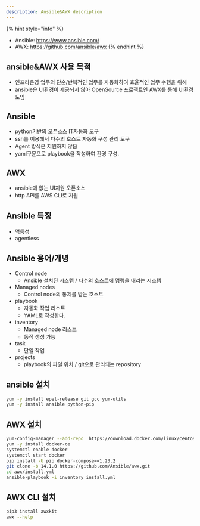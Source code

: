 ```yaml
---
description: Ansible&AWX description
---
```


{% hint style="info" %}
- Ansible: <https://www.ansible.com/>
- AWX: <https://github.com/ansible/awx>
{% endhint %}

## ansible&AWX 사용 목적
- 인프라운영 업무의 단순/반복적인 업무를 자동화하여 효율적인 업무 수행을 위해
- ansible은 UI환경이 제공되지 않아 OpenSource 프로젝트인 AWX를 통해 UI환경 도임

## Ansible
- python기반의 오픈소스 IT자동화 도구
- ssh를 이용해서 다수의 호스트 자동화 구성 관리 도구
- Agent 방식은 지원하지 않음
- yaml구문으로 playbook을 작성하여 환경 구성.

## AWX
- ansible에 없는 UI지원 오픈소스
- http API를 AWS CLI로 지원

## Ansible 특징
- 멱등성
- agentless

## Ansible 용어/개녕
- Control node
  - Ansible 설치된 시스템 / 다수의 호스트에 명령을 내리는 시스템
- Managed nodes
  - Control node의 통제를 받는 호스트
- playbook
  - 자동화 작업 리스트
  - YAML로 작성한다.
- inventory
  - Managed node 리스트
  - 동적 생성 가능
- task
  - 단일 작업
- projects
  - playbook의 파일 위치 / git으로 관리되는 repository

## ansible 설치

```bash
yum -y install epel-release git gcc yum-utils
yum -y install ansible python-pip
```

## AWX 설치

```bash
yum-config-manager --add-repo  https://download.docker.com/linux/centos/docker-ce.repo
yum -y install docker-ce
systemctl enable docker
systemctl start docker
pip install -U pip docker-compose==1.23.2
git clone -b 14.1.0 https://github.com/Ansible/awx.git
cd awx/install.yml
ansible-playbook -i inventory install.yml
```

## AWX CLI 설치

```bash
pip3 install awxkit
awx --help
```

